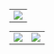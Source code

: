 |                                                                                                                                                                      |
| -------------------------------------------------------------------------------------------------------------------------------------------------------------------- |
| ![](https://github-readme-stats.vercel.app/api/top-langs/?username=localowl&theme=dark&hide_border=true&include_all_commits=true&count_private=false&layout=compact) |

|                                                                                                                                            |                                                                                                  |
| ------------------------------------------------------------------------------------------------------------------------------------------ | ------------------------------------------------------------------------------------------------ |
| ![](https://github-readme-stats.vercel.app/api?username=localowl&theme=dark&hide_border=true&include_all_commits=true&count_private=false) | ![](https://github-readme-streak-stats.herokuapp.com/?user=localowl&theme=dark&hide_border=true) |
